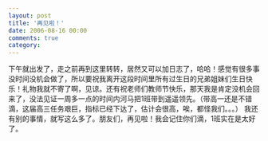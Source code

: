 ```yaml
---
layout: post
title: '再见啦！'
date: 2006-08-16 00:00
comments: true
category: 
---
```

    

下午就出发了，走之前再到这里转转，居然又可以加日志了，哈哈！感觉有很多事没时间没机会做了，所以要祝我离开这段时间里所有过生日的兄弟姐妹们生日快乐！礼物我就不寄了啊，见谅。还有祝老师们教师节快乐，那天我是肯定没机会回来了，没法见证一周多一点的时间内河马把1班带到遥遥领先。（带高一还是不错滴，这届高三任务艰巨，指标已经下达了，估计会很高，唉，都怪我们。。。） 我还有别的事情，就写这么多了。朋友们，再见啦！我会记住你们滴，1班实在是太好了。
